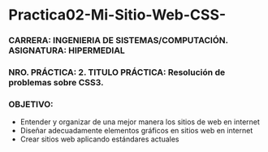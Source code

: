 # Practica02-Mi-Sitio-Web-CSS-
### **CARRERA:** INGENIERIA DE SISTEMAS/COMPUTACIÓN. **ASIGNATURA:** HIPERMEDIAL
### **NRO. PRÁCTICA:** 2. **TITULO PRÁCTICA:** Resolución de problemas sobre CSS3.
### **OBJETIVO**:
  * Entender y organizar de una mejor manera los sitios de web en internet
  * Diseñar adecuadamente elementos gráficos en sitios web en internet
  * Crear sitios web aplicando estándares actuales 

